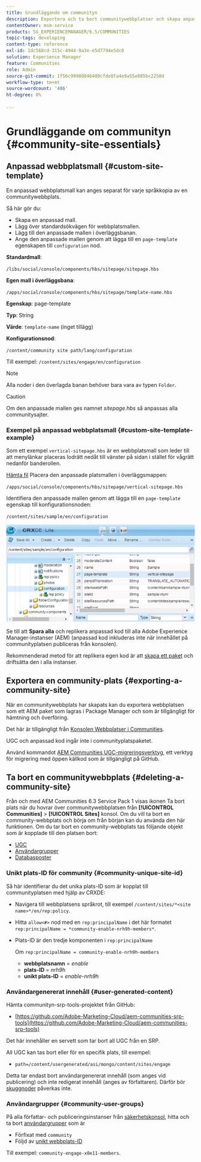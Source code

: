 ```yaml
---
title: Grundläggande om communityn
description: Exportera och ta bort communitywebbplatser och skapa anpassade webbplatsmallar
contentOwner: msm-service
products: SG_EXPERIENCEMANAGER/6.5/COMMUNITIES
topic-tags: developing
content-type: reference
exl-id: 1dc568cd-315c-4944-9a3e-e5d7794e5dc0
solution: Experience Manager
feature: Communities
role: Admin
source-git-commit: 1f56c99980846400cfde8fa4e9a55e885bc2258d
workflow-type: tm+mt
source-wordcount: '486'
ht-degree: 0%

---
```


# Grundläggande om communityn {#community-site-essentials}

## Anpassad webbplatsmall {#custom-site-template}

En anpassad webbplatsmall kan anges separat för varje språkkopia av en communitywebbplats.

Så här gör du:

* Skapa en anpassad mall.
* Lägg över standardsökvägen för webbplatsmallen.
* Lägg till den anpassade mallen i överläggsbanan.
* Ange den anpassade mallen genom att lägga till en `page-template` egenskapen till `configuration` nod.

**Standardmall**:

`/libs/social/console/components/hbs/sitepage/sitepage.hbs`

**Egen mall i överläggsbana**:

`/apps/social/console/components/hbs/sitepage/template-name.hbs`

**Egenskap**: page-template

**Typ**: String

**Värde**: `template-name` (inget tillägg)

**Konfigurationsnod**:

`/content/community site path/lang/configuration`

Till exempel: `/content/sites/engage/en/configuration`

>[!NOTE]
>
>Alla noder i den överlagda banan behöver bara vara av typen `Folder`.

>[!CAUTION]
>
>Om den anpassade mallen ges namnet *sitepage.hbs* så anpassas alla communitysajter.

### Exempel på anpassad webbplatsmall {#custom-site-template-example}

Som ett exempel `vertical-sitepage.hbs` är en webbplatsmall som leder till att menylänkar placeras lodrätt nedåt till vänster på sidan i stället för vågrätt nedanför banderollen.

[Hämta fil](assets/vertical-sitepage.hbs)
Placera den anpassade platsmallen i överläggsmappen:

`/apps/social/console/components/hbs/sitepage/vertical-sitepage.hbs`

Identifiera den anpassade mallen genom att lägga till en `page-template` egenskap till konfigurationsnoden:

`/content/sites/sample/en/configuration`

![crxde-siteconfiguration](assets/crxde-siteconfiguration.png)

Se till att **Spara alla** och replikera anpassad kod till alla Adobe Experience Manager-instanser (AEM) (anpassad kod inkluderas inte när innehållet på communityplatsen publiceras från konsolen).

Rekommenderad metod för att replikera egen kod är att [skapa ett paket](../../help/sites-administering/package-manager.md#creating-a-new-package) och driftsätta den i alla instanser.

## Exportera en community-plats {#exporting-a-community-site}

När en communitywebbplats har skapats kan du exportera webbplatsen som ett AEM paket som lagras i Package Manager och som är tillgängligt för hämtning och överföring.

Det här är tillgängligt från [Konsolen Webbplatser i Communities](sites-console.md#exporting-the-site).

UGC och anpassad kod ingår inte i communityplatspaketet.

Använd kommandot [AEM Communities UGC-migreringsverktyg](https://github.com/Adobe-Marketing-Cloud/aem-communities-ugc-migration), ett verktyg för migrering med öppen källkod som är tillgängligt på GitHub.

## Ta bort en communitywebbplats {#deleting-a-community-site}

Från och med AEM Communities 6.3 Service Pack 1 visas ikonen Ta bort plats när du hovrar över communitywebbplatsen från **[!UICONTROL Communities]** > **[!UICONTROL Sites]** konsol. Om du vill ta bort en community-webbplats och börja om från början kan du använda den här funktionen. Om du tar bort en community-webbplats tas följande objekt som är kopplade till den platsen bort:

* [UGC](#user-generated-content)
* [Användargrupper](#community-user-groups)
* [Databasposter](#database-records)

### Unikt plats-ID för community {#community-unique-site-id}

Så här identifierar du det unika plats-ID som är kopplat till communityplatsen med hjälp av CRXDE:

* Navigera till webbplatsens språkrot, till exempel `/content/sites/*<site name>*/en/rep:policy`.

* Hitta `allow<#>` nod med en `rep:principalName` i det här formatet `rep:principalName = *community-enable-nrh9h-members*`.

* Plats-ID är den tredje komponenten i `rep:principalName`

  Om `rep:principalName = community-enable-nrh9h-members`

   * **webbplatsnamn** = *enable*
   * **plats-ID** = *nrh9h*
   * **unikt plats-ID** = *enable-nrh9h*

### Användargenererat innehåll {#user-generated-content}

Hämta communityn-srp-tools-projektet från GitHub:

* [https://github.com/Adobe-Marketing-Cloud/aem-communities-srp-tools](https://github.com/Adobe-Marketing-Cloud/aem-communities-srp-tools)

Det här innehåller en servett som tar bort all UGC från en SRP.

All UGC kan tas bort eller för en specifik plats, till exempel:

* `path=/content/usergenerated/asi/mongo/content/sites/engage`

Detta tar endast bort användargenererat innehåll (som anges vid publicering) och inte redigerat innehåll (anges av författaren). Därför bör [skuggnoder](srp.md#shadownodes) påverkas inte.

### Användargrupper {#community-user-groups}

På alla författar- och publiceringsinstanser från [säkerhetskonsol](../../help/sites-administering/security.md), hitta och ta bort [användargrupper](users.md) som är

* Förfixat med `community`
* Följd av [unikt webbplats-ID](#community-unique-site-id)

Till exempel: `community-engage-x0e11-members`.
